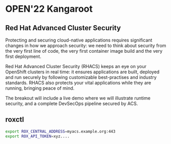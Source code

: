 # OPEN'22 Kangaroot

## Red Hat Advanced Cluster Security

Protecting and securing cloud-native applications requires significant changes in how we approach security: we need to think about security from the very first line of code, the very first container image build and the very first deployment.

Red Hat Advanced Cluster Security (RHACS) keeps an eye on your OpenShift clusters in real time: it ensures applications are built, deployed and run securely by following customizable best-practises and industry standards. RHACS also protects your vital applications while they are running, bringing peace of mind.

The breakout will include a live demo where we will illustrate runtime security, and a complete DevSecOps pipeline secured by ACS.

## roxctl


```bash
export ROX_CENTRAL_ADDRESS=myacs.example.org:443
export ROX_API_TOKEN=xyz....
```
